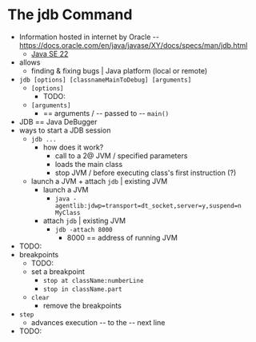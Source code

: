 # The jdb Command
* Information hosted in internet by Oracle -- https://docs.oracle.com/en/java/javase/XY/docs/specs/man/jdb.html
  * [Java SE 22](https://docs.oracle.com/en/java/javase/22/docs/specs/man/jdb.html)
* allows
  * finding & fixing bugs | Java platform (local or remote)
* `jdb [options] [classnameMainToDebug] [arguments]`
  * `[options] `
    * TODO:
  * `[arguments]`
    * == arguments / -- passed to -- `main()`
* JDB == Java DeBugger
* ways to start a JDB session
  * `jdb ...`
    * how does it work?
      * call to a 2@ JVM / specified parameters
      * loads the main class
      * stop JVM / before executing class's first instruction (?)
  * launch a JVM +      attach `jdb` | existing JVM
    * launch a JVM
      * `java -agentlib:jdwp=transport=dt_socket,server=y,suspend=n MyClass`
    * attach `jdb` | existing JVM
      * `jdb -attach 8000`
        * 8000  ==  address of running JVM
* TODO:
* breakpoints
  * TODO:
  * set a breakpoint
    * `stop at className:numberLine`
    * `stop in className.part`
  * `clear`
    * remove the breakpoints
* `step`
  * advances execution -- to the -- next line
* TODO: